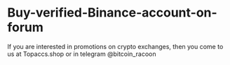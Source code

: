 # Buy-verified-Binance-account-on-forum
If you are interested in promotions on crypto exchanges, then you come to us at Topaccs.shop or in telegram @bitcoin_racoon
